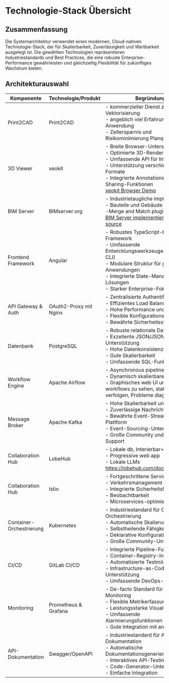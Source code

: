 # Technologie-Stack Übersicht

## Zusammenfassung
Die Systemarchitektur verwendet einen modernen, Cloud-nativen Technologie-Stack, der für Skalierbarkeit, Zuverlässigkeit und Wartbarkeit ausgelegt ist. Die gewählten Technologien repräsentieren Industriestandards und Best Practices, die eine robuste Enterprise-Performance gewährleisten und gleichzeitig Flexibilität für zukünftiges Wachstum bieten.

## Architekturauswahl

| Komponente | Technologie/Produkt | Begründung |
|------------|-------------------|------------|
| Print2CAD | Print2CAD | - kommerzieller Dienst zur Vektorisierung<br> - angeblich viel Erfahrung in der KI Anwendung<br> - Zeitersparnis und Risikominimierung Planqualität|
| 3D Viewer | xeokit | - Breite Browser-Unterstützung<br>- Optimierte 3D-Rendering-Leistung<br>- Umfassende API für Integration<br>- Unterstützung verschiedener 3D-Formate<br>- Integrierte Annotations- und Sharing-Funktionen<br> [xeokit Browser Demo](https://xeokit.github.io/xeokit-bim-viewer/app/index.html?projectId=OTCConferenceCenter&tab=storeys) |
| BIM Server | BIMserver.org | - Industrietaugliche implementierung<br> - Bauteile und Gebäude<br> -Merge and Match plugins<br> [BIM Server implementierung open source](https://github.com/opensourceBIM/BIMserver) |
| Frontend Framework | Angular | - Robustes TypeScript-basiertes Framework<br>- Umfassende Entwicklungswerkzeuge (Angular CLI)<br>- Modulare Struktur für große Anwendungen<br>- Integrierte State-Management-Lösungen<br>- Starker Enterprise-Fokus |
| API Gateway & Auth | OAuth2-Proxy mit Nginx | - Zentralisierte Authentifizierung<br>- Effizientes Load Balancing<br>- Hohe Performance und Stabilität<br>- Flexible Konfigurationsoptionen<br>- Bewährte Sicherheitsstandards |
| Datenbank | PostgreSQL | - Robuste relationale Datenbank<br>- Exzellente JSON/JSONB-Unterstützung<br>- Hohe Datenkonsistenz<br>- Gute Skalierbarkeit<br>- Umfassende SQL-Funktionalität |
|Workflow Engine|Apache Airflow|- Asynchronous pipelines<br> - Dynamisch skalierbare worker pods<br> - Graphisches web UI um alle parallel workflows zu sehen, states zu verfolgen, Probleme diagnostizieren|
| Message Broker | Apache Kafka | - Hohe Skalierbarkeit und Durchsatz<br>- Zuverlässige Nachrichtenpersistenz<br>- Bewährte Event-Streaming-Plattform<br>- Event-Sourcing-Unterstützung<br>- Große Community und Enterprise-Support |
|Collaboration Hub|LobeHub|- Lokale db, Interierbar+Plugins<br> - Progressive web app<br> - Lokale LLMs<br> https://lobehub.com/docs/usage/start|
| Collaboration Hub | Istio | - Fortgeschrittene Service-Discovery<br>- Verkehrsmanagement<br>- Integrierte Sicherheitsfunktionen<br>- Beobachtbarkeit<br>- Microservices-optimiert |
| Container-Orchestrierung | Kubernetes | - Industriestandard für Container-Orchestrierung<br>- Automatische Skalierung<br>- Selbstheilende Fähigkeiten<br>- Deklarative Konfiguration<br>- Große Community-Unterstützung |
| CI/CD | GitLab CI/CD | - Integrierte Pipeline-Funktionalität<br>- Container-Registry-Integration<br>- Automatisierte Testmöglichkeiten<br>- Infrastructure-as-Code-Unterstützung<br>- Umfassende DevOps-Funktionen |
| Monitoring | Prometheus & Grafana | - De-facto Standard für Kubernetes-Monitoring<br>- Flexible Metrikerfassung<br>- Leistungsstarke Visualisierung<br>- Umfassende Alarmierungsfunktionen<br>- Gute Integration mit anderen Tools |
| API-Dokumentation | Swagger/OpenAPI | - Industriestandard für API-Dokumentation<br>- Automatische Dokumentationsgenerierung<br>- Interaktives API-Testing<br>- Code-Generator-Unterstützung<br>- Einfache Integration |




